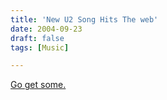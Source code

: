 ```yaml
---
title: 'New U2 Song Hits The web'
date: 2004-09-23
draft: false
tags: [Music]

---
```


[Go get some.](http://u2log.com/archive/002909.shtml)